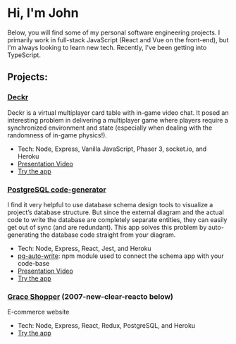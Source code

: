 # Hi, I'm John

Below, you will find some of my personal software engineering projects. I primarily work in full-stack JavaScript (React and Vue on the front-end), but I'm always looking to learn new tech. Recently, I've been getting into TypeScript.

## Projects:
### [Deckr](https://github.com/FSA-Deckr/deckr)
Deckr is a virtual multiplayer card table with in-game video chat. It posed an interesting problem in delivering a multiplayer game where players require a synchronized environment and state (especially when dealing with the randomness of in-game physics!).
- Tech: Node, Express, Vanilla JavaScript, Phaser 3, socket.io, and Heroku
- [Presentation Video](https://www.youtube.com/watch?v=yY7VpztKcyg&list=PLx0iOsdUOUmmy76FSJXiZ4_GkucjbLPdr&index=5)
- [Try the app](https://fsa-deckr.herokuapp.com/home/)

### [PostgreSQL code-generator](https://github.com/jpcook72/PostgreSQL-code-generator)
I find it very helpful to use database schema design tools to visualize a project’s database structure. But since the external diagram and the actual code to write the database are completely separate entities, they can easily get out of sync (and are redundant). This app solves this problem by auto-generating the database code straight from your diagram.
- Tech: Node, Express, React, Jest, and Heroku
- [pg-auto-write](https://github.com/jpcook72/pg-auto-write): npm module used to connect the schema app with your code-base
- [Presentation Video](https://www.youtube.com/watch?v=r2XFSdZUbB4&feature=youtu.be)
- [Try the app](https://pg-visualizer.herokuapp.com/#/)

### [Grace Shopper](https://github.com/FullstackAcademy/2007-new-clear-reacto) (2007-new-clear-reacto below)
E-commerce website
 - Tech: Node, Express, React, Redux, PostgreSQL, and Heroku
 - [Try the app](https://sahara-books.herokuapp.com/#/)
